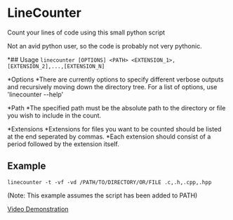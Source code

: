 # LineCounter
Count your lines of code using this small python script

Not an avid python user, so the code is probably not very pythonic.

*## Usage
`linecounter [OPTIONS] <PATH> <EXTENSION_1>,[EXTENSION_2],...,[EXTENSION_N]`

  *Options
    *There are currently options to specify different verbose outputs and recursively moving down
the directory tree. For a list of options, use 'linecounter --help'

  *Path
    *The specified path must be the absolute path to the directory or file you wish to include in
the count.

  *Extensions
    *Extensions for files you want to be counted should be listed at the end seperated by commas.
    *Each extension should consist of a period followed by the extension itself.

## Example
`linecounter -t -vf -vd /PATH/TO/DIRECTORY/OR/FILE .c,.h,.cpp,.hpp`

(Note: This example assumes the script has been added to PATH)

[Video Demonstration](https://www.youtube.com/watch?v=Cy2LZVbd6bY)